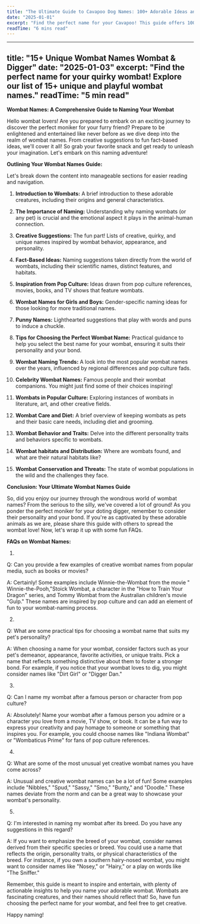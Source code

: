 ```yaml
---
title: "The Ultimate Guide to Cavapoo Dog Names: 100+ Adorable Ideas and Tips"
date: "2025-01-01"
excerpt: "Find the perfect name for your Cavapoo! This guide offers 100+ adorable name ideas, tips for choosing, and inspiration to help you find the ideal match for your furry friend."
readTime: "6 mins read"
---
```


---
title: "15+ Unique Wombat Names Wombat & Digger"
date: "2025-01-03"
excerpt: "Find the perfect name for your quirky wombat! Explore our list of 15+ unique and playful wombat names."
readTime: "5 min read"
---

**Wombat Names: A Comprehensive Guide to Naming Your Wombat**

Hello wombat lovers! Are you prepared to embark on an exciting journey to discover the perfect moniker for your furry friend? Prepare to be enlightened and entertained like never before as we dive deep into the realm of wombat names. From creative suggestions to fun fact-based ideas, we'll cover it all! So grab your favorite snack and get ready to unleash your imagination. Let's embark on this naming adventure!

**Outlining Your Wombat Names Guide:**

Let's break down the content into manageable sections for easier reading and navigation. 

1. **Introduction to Wombats:** A brief introduction to these adorable creatures, including their origins and general characteristics. 

2. **The Importance of Naming:** Understanding why naming wombats (or any pet) is crucial and the emotional aspect it plays in the animal-human connection. 

3. **Creative Suggestions:** The fun part! Lists of creative, quirky, and unique names inspired by wombat behavior, appearance, and personality. 

4. **Fact-Based Ideas:** Naming suggestions taken directly from the world of wombats, including their scientific names, distinct features, and habitats. 

5. **Inspiration from Pop Culture:** Ideas drawn from pop culture references, movies, books, and TV shows that feature wombats. 

6. **Wombat Names for Girls and Boys:** Gender-specific naming ideas for those looking for more traditional names. 

7. **Punny Names:** Lighthearted suggestions that play with words and puns to induce a chuckle. 

8. **Tips for Choosing the Perfect Wombat Name:** Practical guidance to help you select the best name for your wombat, ensuring it suits their personality and your bond. 

9. **Wombat Naming Trends:** A look into the most popular wombat names over the years, influenced by regional differences and pop culture fads. 

10. **Celebrity Wombat Names:** Famous people and their wombat companions. You might just find some of their choices inspiring! 

11. **Wombats in Popular Culture:** Exploring instances of wombats in literature, art, and other creative fields. 

12. **Wombat Care and Diet:** A brief overview of keeping wombats as pets and their basic care needs, including diet and grooming. 

13. **Wombat Behavior and Traits:** Delve into the different personality traits and behaviors specific to wombats. 

14. **Wombat habitats and Distribution:** Where are wombats found, and what are their natural habitats like? 

15. **Wombat Conservation and Threats:** The state of wombat populations in the wild and the challenges they face. 

**Conclusion: Your Ultimate Wombat Names Guide**

So, did you enjoy our journey through the wondrous world of wombat names? From the serious to the silly, we've covered a lot of ground! As you ponder the perfect moniker for your doting digger, remember to consider their personality and your bond. If you're as captivated by these adorable animals as we are, please share this guide with others to spread the wombat love! Now, let's wrap it up with some fun FAQs. 

**FAQs on Wombat Names:**

1. 
Q: Can you provide a few examples of creative wombat names from popular media, such as books or movies? 

A: Certainly! Some examples include Winnie-the-Wombat from the movie " Winnie-the-Pooh,"Stoick Wombat, a character in the "How to Train Your Dragon" series, and Tommy Wombat from the Australian children's movie "Gulp." These names are inspired by pop culture and can add an element of fun to your wombat-naming process. 

2. 
Q: What are some practical tips for choosing a wombat name that suits my pet's personality? 

A: When choosing a name for your wombat, consider factors such as your pet's demeanor, appearance, favorite activities, or unique traits. Pick a name that reflects something distinctive about them to foster a stronger bond. For example, if you notice that your wombat loves to dig, you might consider names like "Dirt Girl" or "Digger Dan."

3. 
Q: Can I name my wombat after a famous person or character from pop culture? 

A: Absolutely! Name your wombat after a famous person you admire or a character you love from a movie, TV show, or book. It can be a fun way to express your creativity and pay homage to someone or something that inspires you. For example, you could choose names like "Indiana Wombat" or "Wombaticus Prime" for fans of pop culture references. 

4. 
Q: What are some of the most unusual yet creative wombat names you have come across? 

A: Unusual and creative wombat names can be a lot of fun! Some examples include "Nibbles," "Spud," "Sassy," "Smo," "Bunty," and "Doodle." These names deviate from the norm and can be a great way to showcase your wombat's personality. 

5. 
Q: I'm interested in naming my wombat after its breed. Do you have any suggestions in this regard? 

A: If you want to emphasize the breed of your wombat, consider names derived from their specific species or breed. You could use a name that reflects the origin, personality traits, or physical characteristics of the breed. For instance, if you own a southern hairy-nosed wombat, you might want to consider names like "Nosey," or "Hairy," or a play on words like "The Sniffer." 

Remember, this guide is meant to inspire and entertain, with plenty of actionable insights to help you name your adorable wombat. Wombats are fascinating creatures, and their names should reflect that! So, have fun choosing the perfect name for your wombat, and feel free to get creative. 

Happy naming!